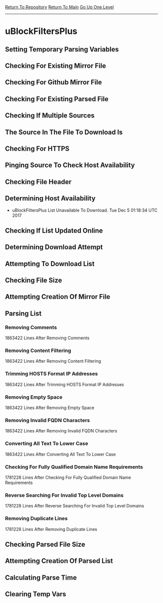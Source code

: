 [Return To Repository](https://github.com/deathbybandaid/piholeparser/)
[Return To Main](https://github.com/deathbybandaid/piholeparser/blob/master/RecentRunLogs/Mainlog.md)
[Go Up One Level](https://github.com/deathbybandaid/piholeparser/blob/master/RecentRunLogs/TopLevelScripts/30-Processing-Blacklists.md)
____________________________________
# uBlockFiltersPlus
## Setting Temporary Parsing Variables
## Checking For Existing Mirror File
## Checking For Github Mirror File
## Checking For Existing Parsed File
## Checking If Multiple Sources
## The Source In The File To Download Is
## Checking For HTTPS
## Pinging Source To Check Host Availability
## Checking File Header
## Determining Host Availability
* uBlockFiltersPlus List Unavailable To Download. Tue Dec 5 01:18:34 UTC 2017
## Checking If List Updated Online
## Determining Download Attempt
## Attempting To Download List
## Checking File Size
## Attempting Creation Of Mirror File
## Parsing List
### Removing Comments
1863422 Lines After Removing Comments
### Removing Content Filtering
1863422 Lines After Removing Content Filtering
### Trimming HOSTS Format IP Addresses
1863422 Lines After Trimming HOSTS Format IP Addresses
### Removing Empty Space
1863422 Lines After Removing Empty Space
### Removing Invalid FQDN Characters
1863422 Lines After Removing Invalid FQDN Characters
### Converting All Text To Lower Case
1863422 Lines After Converting All Text To Lower Case
### Checking For Fully Qualified Domain Name Requirements
1781228 Lines After Checking For Fully Qualified Domain Name Requirements
### Reverse Searching For Invalid Top Level Domains
1781228 Lines After Reverse Searching For Invalid Top Level Domains
### Removing Duplicate Lines
1781228 Lines After Removing Duplicate Lines
## Checking Parsed File Size
## Attempting Creation Of Parsed List
## Calculating Parse Time
## Clearing Temp Vars
